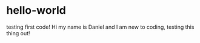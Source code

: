 # hello-world
testing first code!
Hi my name is Daniel and I am new to coding, testing this thing out!
